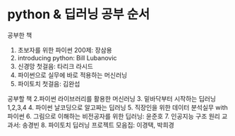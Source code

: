 # python & 딥러닝 공부 순서
공부한 책
1. 초보자를 위한 파이썬 200제: 장삼용
2. introducing python: Bill Lubanovic
3. 신경망 첫걸음: 타리크 라시드
4. 파이썬으로 실무에 바로 적용하는 머신러닝
5. 파이토치 첫걸음: 김완섭
  
공부할 책
2.파이썬 라이브러리를 활용한 머신러닝
3. 밑바닥부터 시작하는 딥러닝 1,2,3,4
4. 파이썬 날코딩으로 알고짜는 딥러닝
5. 직장인을 위한 데이터 분석실무 with 파이썬
6. 그림으로 이해하는 비전공자를 위한 딥러닝: 윤준호
7. 인공지능 구조 원리 교과서: 송경빈
8. 파이토치 딥러닝 프로젝트 모음집: 이경택, 박희경
